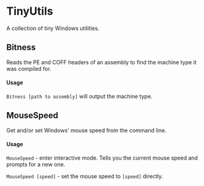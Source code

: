# TinyUtils
A collection of tiny Windows utilities.

## Bitness
Reads the PE and COFF headers of an assembly to find the machine type it was compiled for.

#### Usage
`Bitness [path to assembly]` will output the machine type.

## MouseSpeed
Get and/or set Windows' mouse speed from the command line.

#### Usage
`MouseSpeed` - enter interactive mode. Tells you the current mouse speed and prompts for a new one.

`MouseSpeed [speed]` - set the mouse speed to `[speed]` directly.

